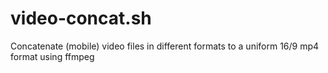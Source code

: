# video-concat.sh
Concatenate (mobile) video files in different formats to a uniform 16/9 mp4 format using ffmpeg
